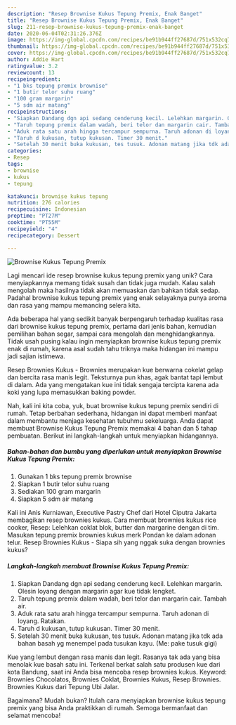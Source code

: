 ```yaml
---
description: "Resep Brownise Kukus Tepung Premix, Enak Banget"
title: "Resep Brownise Kukus Tepung Premix, Enak Banget"
slug: 211-resep-brownise-kukus-tepung-premix-enak-banget
date: 2020-06-04T02:31:26.376Z
image: https://img-global.cpcdn.com/recipes/be91b944ff27687d/751x532cq70/brownise-kukus-tepung-premix-foto-resep-utama.jpg
thumbnail: https://img-global.cpcdn.com/recipes/be91b944ff27687d/751x532cq70/brownise-kukus-tepung-premix-foto-resep-utama.jpg
cover: https://img-global.cpcdn.com/recipes/be91b944ff27687d/751x532cq70/brownise-kukus-tepung-premix-foto-resep-utama.jpg
author: Addie Hart
ratingvalue: 3.2
reviewcount: 13
recipeingredient:
- "1 bks tepung premix brownise"
- "1 butir telor suhu ruang"
- "100 gram margarin"
- "5 sdm air matang"
recipeinstructions:
- "Siapkan Dandang dgn api sedang cenderung kecil. Lelehkan margarin. Olesin loyang dengan margarin agar kue tidak lengket."
- "Taruh tepung premix dalam wadah, beri telor dan margarin cair. Tambah air."
- "Aduk rata satu arah hingga tercampur sempurna. Taruh adonan di loyang. Ratakan."
- "Taruh d kukusan, tutup kukusan. Timer 30 menit."
- "Setelah 30 menit buka kukusan, tes tusuk. Adonan matang jika tdk ada bahan basah yg menempel pada tusukan kayu. (Me: pake tusuk gigi)"
categories:
- Resep
tags:
- brownise
- kukus
- tepung

katakunci: brownise kukus tepung 
nutrition: 276 calories
recipecuisine: Indonesian
preptime: "PT27M"
cooktime: "PT55M"
recipeyield: "4"
recipecategory: Dessert

---
```



![Brownise Kukus Tepung Premix](https://img-global.cpcdn.com/recipes/be91b944ff27687d/751x532cq70/brownise-kukus-tepung-premix-foto-resep-utama.jpg)

Lagi mencari ide resep brownise kukus tepung premix yang unik? Cara menyiapkannya memang tidak susah dan tidak juga mudah. Kalau salah mengolah maka hasilnya tidak akan memuaskan dan bahkan tidak sedap. Padahal brownise kukus tepung premix yang enak selayaknya punya aroma dan rasa yang mampu memancing selera kita.

Ada beberapa hal yang sedikit banyak berpengaruh terhadap kualitas rasa dari brownise kukus tepung premix, pertama dari jenis bahan, kemudian pemilihan bahan segar, sampai cara mengolah dan menghidangkannya. Tidak usah pusing kalau ingin menyiapkan brownise kukus tepung premix enak di rumah, karena asal sudah tahu triknya maka hidangan ini mampu jadi sajian istimewa.

Resep Brownies Kukus - Brownies merupakan kue berwarna cokelat gelap dan bercita rasa manis legit. Teksturnya pun khas, agak bantat tapi lembut di dalam. Ada yang mengatakan kue ini tidak sengaja tercipta karena ada koki yang lupa memasukkan baking powder.


Nah, kali ini kita coba, yuk, buat brownise kukus tepung premix sendiri di rumah. Tetap berbahan sederhana, hidangan ini dapat memberi manfaat dalam membantu menjaga kesehatan tubuhmu sekeluarga. Anda dapat membuat Brownise Kukus Tepung Premix memakai 4 bahan dan 5 tahap pembuatan. Berikut ini langkah-langkah untuk menyiapkan hidangannya.

<!--inarticleads1-->

##### Bahan-bahan dan bumbu yang diperlukan untuk menyiapkan Brownise Kukus Tepung Premix:

1. Gunakan 1 bks tepung premix brownise
1. Siapkan 1 butir telor suhu ruang
1. Sediakan 100 gram margarin
1. Siapkan 5 sdm air matang


Kali ini Anis Kurniawan, Executive Pastry Chef dari Hotel Ciputra Jakarta membagikan resep brownies kukus. Cara membuat brownies kukus rice cooker, Resep: Lelehkan coklat blok, butter dan margarine dengan di tim. Masukan tepung premix brownies kukus merk Pondan ke dalam adonan telur. Resep Brownies Kukus - Siapa sih yang nggak suka dengan brownies kukus? 

<!--inarticleads2-->

##### Langkah-langkah membuat Brownise Kukus Tepung Premix:

1. Siapkan Dandang dgn api sedang cenderung kecil. Lelehkan margarin. Olesin loyang dengan margarin agar kue tidak lengket.
1. Taruh tepung premix dalam wadah, beri telor dan margarin cair. Tambah air.
1. Aduk rata satu arah hingga tercampur sempurna. Taruh adonan di loyang. Ratakan.
1. Taruh d kukusan, tutup kukusan. Timer 30 menit.
1. Setelah 30 menit buka kukusan, tes tusuk. Adonan matang jika tdk ada bahan basah yg menempel pada tusukan kayu. (Me: pake tusuk gigi)


Kue yang lembut dengan rasa manis dan legit. Rasanya tak ada yang bisa menolak kue basah satu ini. Terkenal berkat salah satu produsen kue dari kota Bandung, saat ini Anda bisa mencoba resep brownies kukus. Keyword: Brownies Chocolatos, Brownies Coklat, Brownies Kukus, Resep Brownies. Brownies Kukus dari Tepung Ubi Jalar. 

Bagaimana? Mudah bukan? Itulah cara menyiapkan brownise kukus tepung premix yang bisa Anda praktikkan di rumah. Semoga bermanfaat dan selamat mencoba!
